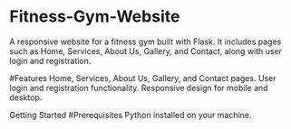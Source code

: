 # Fitness-Gym-Website
A responsive website for a fitness gym built with Flask. It includes pages such as Home, Services, About Us, Gallery, and Contact, along with user login and registration.

#Features
Home, Services, About Us, Gallery, and Contact pages.
User login and registration functionality.
Responsive design for mobile and desktop.

Getting Started
#Prerequisites
Python installed on your machine.

